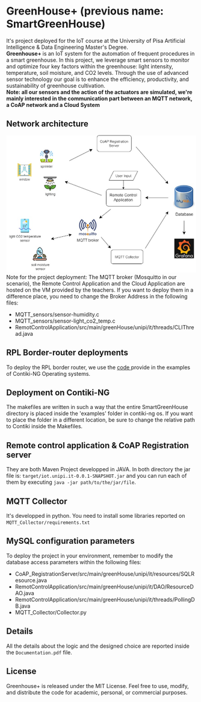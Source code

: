# GreenHouse+ (previous name: SmartGreenHouse)
It's project deployed for the IoT course at the University of Pisa Artificial Intelligence & Data Engineering Master's Degree. <br>
<b> Greenhouse+ </b> is an IoT system for the automation of frequent procedures in a smart greenhouse. In this project, we leverage smart sensors to monitor and optimize four key factors within the greenhouse: light intensity, temperature, soil moisture, and CO2 levels. Through the use of advanced sensor technology our goal is to enhance the efficiency, productivity, and sustainability of greenhouse cultivation. <br>
<b> Note: all our sensors and the action of the actuators are simulated, we're mainly interested in the communication part between an MQTT network, a CoAP network and a Cloud System </b>
## Network architecture
![network architecture](https://github.com/DavideBruni/SmartGreenHouse/blob/master/network_architecture.jpg?raw=true)
<br>
Note for the project deployment: The MQTT broker (Mosquitto in our scenario), the Remote Control Application and the Cloud Application are hosted on the VM provided by the teachers. If you want to deploy them in a difference place, you need to change the Broker Address in the following files:
<ul>
  <li> MQTT_sensors/sensor-humidity.c</li>
  <li> MQTT_sensors/sensor-light_co2_temp.c</li>
  <li> RemotControlApplication/src/main/greenHouse/unipi/it/threads/CLIThread.java</li>
</ul>

## RPL Border-router deployments
To deploy the RPL border router, we use the <a href="https://github.com/contiki-ng/contiki-ng/tree/develop/examples/rpl-border-router"> code </a> provide in the examples of Contiki-NG Operating systems.

## Deployment on Contiki-NG
The makefiles are written in such a way that the entire SmartGreenHouse directory is placed inside the 'examples' folder in contiki-ng os.
If you want to place the folder in a different location, be sure to change the relative path to Contiki inside the Makefiles.

## Remote control application & CoAP Registration server
They are both Maven Project developped in JAVA. In both directory the jar file is: `target/iot.unipi.it-0.0.1-SNAPSHOT.jar` and you can run each of them by executing `java -jar path/to/the/jar/file`.

## MQTT Collector
It's developped in python. You need to install some libraries reported on `MQTT_Collector/requirements.txt`

## MySQL configuration parameters
To deploy the project in your environment, remember to modify the database access parameters within the following files:
<ul>
  <li> CoAP_RegistrationServer/src/main/greenHouse/unipi/it/resources/SQLResource.java</li>
  <li> RemotControlApplication/src/main/greenHouse/unipi/it/DAO/ResourceDAO.java</li>
  <li> RemotControlApplication/src/main/greenHouse/unipi/it/threads/PollingDB.java</li>
  <li> MQTT_Collector/Collector.py</li>
</ul>

## Details
All the details about the logic and the designed choice are reported inside the `Documentation.pdf` file.

## License
Greenhouse+ is released under the MIT License. Feel free to use, modify, and distribute the code for academic, personal, or commercial purposes.
